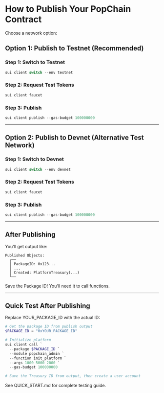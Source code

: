 # How to Publish Your PopChain Contract

Choose a network option:

## Option 1: Publish to Testnet (Recommended)

### Step 1: Switch to Testnet
```powershell
sui client switch --env testnet
```

### Step 2: Request Test Tokens
```powershell
sui client faucet
```

### Step 3: Publish
```powershell
sui client publish --gas-budget 100000000
```

---

## Option 2: Publish to Devnet (Alternative Test Network)

### Step 1: Switch to Devnet
```powershell
sui client switch --env devnet
```

### Step 2: Request Test Tokens
```powershell
sui client faucet
```

### Step 3: Publish
```powershell
sui client publish --gas-budget 100000000
```

---

## After Publishing

You'll get output like:
```
Published Objects:
  ┌──
  │ PackageID: 0x123...
  │ ...
  │ Created: PlatformTreasury(...)
  └──
```

Save the Package ID! You'll need it to call functions.

---

## Quick Test After Publishing

Replace YOUR_PACKAGE_ID with the actual ID:

```powershell
# Get the package ID from publish output
$PACKAGE_ID = "0xYOUR_PACKAGE_ID"

# Initialize platform
sui client call `
  --package $PACKAGE_ID `
  --module popchain_admin `
  --function init_platform `
  --args 1000 5000 2000 `
  --gas-budget 100000000

# Save the Treasury ID from output, then create a user account
```

See QUICK_START.md for complete testing guide.
